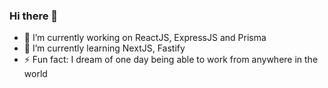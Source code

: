 ### Hi there 👋

- 🔭 I’m currently working on ReactJS, ExpressJS and Prisma
- 🌱 I’m currently learning NextJS, Fastify
- ⚡ Fun fact: I dream of one day being able to work from anywhere in the world
<!--
**npham49/npham49** is a ✨ _special_ ✨ repository because its `README.md` (this file) appears on your GitHub profile.

Here are some ideas to get you started:

- 🔭 I’m currently working on ...
- 🌱 I’m currently learning ...
- 👯 I’m looking to collaborate on ...
- 🤔 I’m looking for help with ...
- 💬 Ask me about ...
- 📫 How to reach me: ...
- 😄 Pronouns: ...
- ⚡ Fun fact: ...
-->

